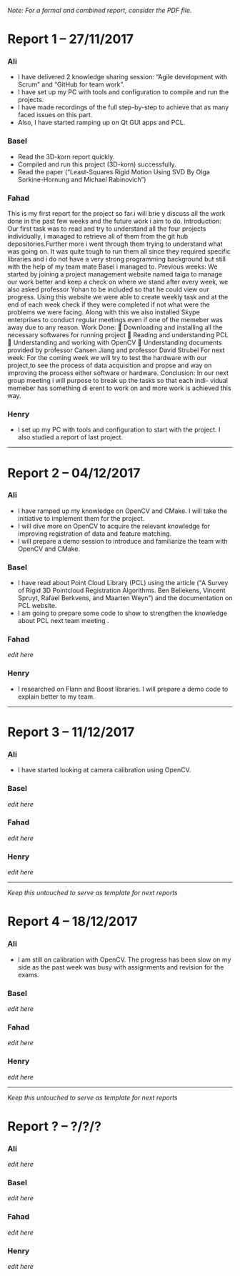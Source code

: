 ﻿*Note: For a formal and combined report, consider the PDF file.*

# Report 1 – 27/11/2017

### Ali

- I have delivered 2 knowledge sharing session: “Agile development with Scrum” and “GitHub for team work”.
- I have set up my PC with tools and configuration to compile and run the projects.
- I have made recordings of the full step-by-step to achieve that as many faced issues on this part.
- Also, I have started ramping up on Qt GUI apps and PCL.

### Basel

- Read the 3D-korn report quickly.
- Compiled and run this project (3D-korn) successfully.
- Read the paper (“Least-Squares Rigid Motion Using SVD By Olga Sorkine-Hornung and Michael Rabinovich”)

### Fahad

This is my first report for the project so far.i will brie
y discuss all the work
done in the past few weeks and the future work i aim to do.
Introduction: Our first task was to read and try to understand all the four projects individually,
i managed to retrieve all of them from the git hub depositories.Further more i
went through them trying to understand what was going on. It was quite tough
to run them all since they required specific libraries and i do not have a very
strong programming background but still with the help of my team mate Basel
i managed to.
Previous weeks: We started by joining a project management website named taiga to manage
our work better and keep a check on where we stand after every week, we also
asked professor Yohan to be included so that he could view our progress.
Using this website we were able to create weekly task and at the end of each
week check if they were completed if not what were the problems we were facing.
Along with this we also installed Skype enterprises to conduct regular meetings
even if one of the memeber was away due to any reason.
 Work Done:
 Downloading and installing all the necessary softwares for running project
 Reading and understanding PCL
 Understanding and working with OpenCV
 Understanding documents provided by professor Cansen Jiang and professor David Strubel
 For next week: For the coming week we will try to test the hardware with our project,to
see the process of data acquisition and propse and way on improving the
process either software or hardware.
Conclusion: In our next group meeting i will purpose to break up the tasks so that each indi-
vidual memeber has something di
erent to work on and more work is achieved
this way.

### Henry

- I set up my PC with tools and configuration to start with the project. I also studied a report of last project.

---

# Report 2 – 04/12/2017

### Ali

- I have ramped up my knowledge on OpenCV and CMake. I will take the initiative to implement them for the project.
- I will dive more on OpenCV to acquire the relevant knowledge for improving registration of data and feature matching.
- I will prepare a demo session to introduce and familiarize the team with OpenCV and CMake.


### Basel

- I have read about Point Cloud Library (PCL) using the article ("A Survey of Rigid 3D Pointcloud Registration Algorithms. Ben Bellekens, Vincent Spruyt, Rafael Berkvens, and Maarten Weyn") and the documentation on PCL website.	
- I am going to prepare some code to show to strengthen the knowledge about PCL next team meeting .



### Fahad

*edit here*


### Henry

- I researched on Flann and Boost libraries. I will prepare a demo code to explain better to my team.

---

# Report 3 – 11/12/2017

### Ali

- I have started looking at camera calibration using OpenCV.


### Basel

*edit here*


### Fahad

*edit here*


### Henry

*edit here*

---

*Keep this untouched to serve as template for next reports*

# Report 4 – 18/12/2017

### Ali

- I am still on calibration with OpenCV. The progress has been slow on my side as the past week was busy with assignments and revision for the exams.


### Basel

*edit here*


### Fahad

*edit here*


### Henry

*edit here*

---

*Keep this untouched to serve as template for next reports*

# Report ? – ?/?/?

### Ali

*edit here*


### Basel

*edit here*


### Fahad

*edit here*


### Henry

*edit here*

